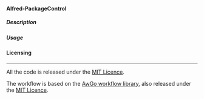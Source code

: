 #### Alfred-PackageControl

##### Description


##### Usage




#### Licensing
---------

All the code is released under the [MIT Licence][mit].

The workflow is based on the [AwGo workflow library][awgo], also released under the [MIT Licence][mit].

[forum]: https://www.alfredforum.com
[awgo]: https://github.com/deanishe/awgo
[awesome]: https://fontawesome.com
[matcom]: https://materialdesignicons.com/
[mit]: http://opensource.org/licenses/MIT
[catalina]: https://github.com/deanishe/awgo/wiki/Catalina